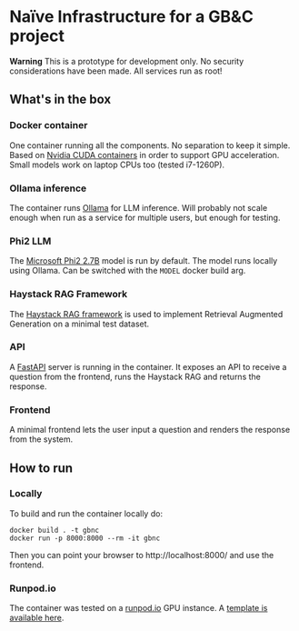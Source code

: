 # Naïve Infrastructure for a GB&C project

**Warning** This is a prototype for development only. No security considerations have been made. All services run as root!

## What's in the box

### Docker container

One container running all the components. No separation to keep it simple. Based on [Nvidia CUDA containers](https://hub.docker.com/r/nvidia/cuda) in order to support GPU acceleration. Small models work on laptop CPUs too (tested i7-1260P).

### Ollama inference

The container runs [Ollama](https://ollama.ai/) for LLM inference. Will probably not scale enough when run as a service for multiple users, but enough for testing.

### Phi2 LLM

The [Microsoft Phi2 2.7B](https://www.microsoft.com/en-us/research/blog/phi-2-the-surprising-power-of-small-language-models/) model is run by default. The model runs locally using Ollama. Can be switched with the `MODEL` docker build arg.

### Haystack RAG Framework

The [Haystack RAG framework](https://haystack.deepset.ai/) is used to implement Retrieval Augmented Generation on a minimal test dataset.

### API

A [FastAPI](https://fastapi.tiangolo.com/) server is running in the container. It exposes an API to receive a question from the frontend, runs the Haystack RAG and returns the response.

### Frontend

A minimal frontend lets the user input a question and renders the response from the system.

## How to run

### Locally

To build and run the container locally do:
```
docker build . -t gbnc
docker run -p 8000:8000 --rm -it gbnc
```
Then you can point your browser to http://localhost:8000/ and use the frontend.

### Runpod.io

The container was tested on a [runpod.io](https://www.runpod.io/) GPU instance. A [template is available here](https://runpod.io/gsc?template=0w8z55rf19&ref=yfvyfa0s).

